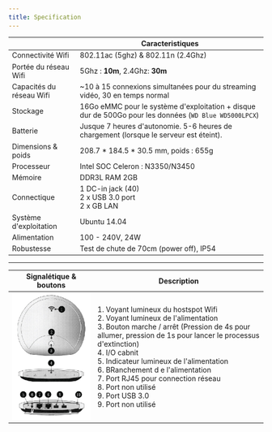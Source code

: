 ```yaml
---
title: Specification
---
```


|  | Caracteristiques |
|------------------------------------|------------|
| Connectivité Wifi | 802.11ac (5ghz) & 802.11n (2.4Ghz) |
| Portée du réseau Wifi | 5Ghz : **10m**, 2.4Ghz: **30m** |
| Capacités du réseau Wifi | ~10 à 15 connexions simultanées pour du  streaming vidéo, 30 en temps normal |
| Stockage | 16Go eMMC pour le système d'exploitation + disque dur de 500Go pour les données (`WD Blue WD5000LPCX`) |
| Batterie | Jusque 7 heures d'autonomie. 5-6 heures de chargement (lorsque le serveur est éteint). |
| Dimensions & poids | 208.7 * 184.5 * 30.5 mm, poids : 655g |
| Processeur | Intel SOC Celeron : N3350/N3450 |
| Mémoire | DDR3L RAM 2GB |
| Connectique | 1 DC-in jack (40)<br />2 x USB 3.0 port<br />2 x GB LAN |
| Système d'exploitation | Ubuntu 14.04 |
| Alimentation | 100 - 240V, 24W |
| Robustesse | Test de chute de 70cm (power off), IP54 |

---

| Signalétique & boutons | Description |
|--|--|
|![](../cap_connector.png)| 1. Voyant lumineux du hostspot Wifi<br />2. Voyant lumineux de l'alimentation<br />3. Bouton marche / arrêt (Pression de 4s pour allumer, pression de 1s pour lancer le processus d'extinction)<br />4. I/O cabnit<br />5. Indicateur lumineux de l'alimentation<br />6. BRanchement d e l'alimentation<br />7. Port RJ45 pour connection réseau<br />8. Port non utilisé<br />9. Port USB 3.0<br />9. Port non utilisé<br /> |


